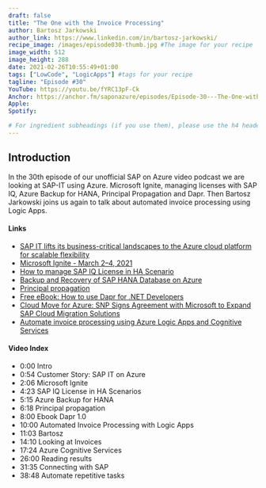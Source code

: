 ```yaml
---
draft: false
title: "The One with the Invoice Processing"
author: Bartosz Jarkowski
author_link: https://www.linkedin.com/in/bartosz-jarkowski/
recipe_image: /images/episode030-thumb.jpg #The image for your recipe
image_width: 512
image_height: 288
date: 2021-02-26T10:55:49+01:00
tags: ["LowCode", "LogicApps"] #tags for your recipe
tagline: "Episode #30"
YouTube: https://youtu.be/fYRC13pF-Ck
Anchor: https://anchor.fm/saponazure/episodes/Episode-30---The-One-with-the-Invoice-Processing-Bartosz-Jarkowski-er4d5l
Apple: 
Spotify:  

# For ingredient subheadings (if you use them), please use the h4 header.  For print view I have those elements targeted
---
```



## Introduction

In the 30th episode of our unofficial SAP on Azure video podcast we are looking at SAP-IT using Azure. Microsoft Ignite, managing licenses with SAP IQ, Azure Backup for HANA, Principal Propagation and Dapr. Then Bartosz Jarkowski joins us again to talk about automated invoice processing using Logic Apps. 

#### Links

- [SAP IT lifts its business-critical landscapes to the Azure cloud platform for scalable flexibility](https://customers.microsoft.com/en-us/story/1338954908978914227-sap-se-partner-professional-services-azure-active-directory)
- [Microsoft Ignite - March 2–4, 2021](https://myignite.microsoft.com/)
- [How to manage SAP IQ License in HA Scenario](https://techcommunity.microsoft.com/t5/running-sap-applications-on-the/how-to-manage-sap-iq-license-in-ha-scenario/ba-p/2052583)
- [Backup and Recovery of SAP HANA Database on Azure](https://blogs.sap.com/2021/02/24/backup-and-recovery-of-sap-hana-database-on-azure-using-azure-backup-plugin-for-hana-part-i/)
- [Principal propagation](https://blogs.sap.com/2021/02/24/principal-propagation-in-a-multi-cloud-solution-between-microsoft-azure-and-sap-cloud-platform-scp-part-iii-teams-sso-process-integration-core-data-services/)
- [Free eBook: How to use Dapr for .NET Developers](https://www.hanselman.com/blog/free-ebook-how-to-use-dapr-for-net-developers)
- [Cloud Move for Azure: SNP Signs Agreement with Microsoft to Expand SAP Cloud Migration Solutions](https://blog.snpgroup.com/transformation-newsblog/snp-signs-agreement-with-microsoft-to-expand-sap-cloud-migration-solutions)
- [Automate invoice processing using Azure Logic Apps and Cognitive Services](https://blogs.sap.com/2021/02/03/your-sap-on-azure-part-26-automate-invoice-processing-using-azure-logic-apps-and-cognitive-services)


#### Video Index

- 0:00 Intro
- 0:54 Customer Story: SAP IT on Azure
- 2:06 Microsoft Ignite
- 4:23 SAP IQ License in HA Scenarios
- 5:15 Azure Backup for HANA
- 6:18 Principal propagation
- 8:00 Ebook Dapr 1.0 
- 10:00 Automated Invoice Processing with Logic Apps
- 11:03 Bartosz
- 14:10 Looking at Invoices
- 17:24 Azure Cognitive Services
- 26:00 Reading results
- 31:35 Connecting with SAP
- 38:48 Automate repetitive tasks
